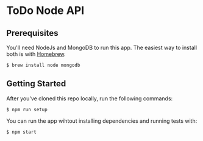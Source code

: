 # ToDo Node API

## Prerequisites

You'll need NodeJs and MongoDB to run this app. The easiest way to install both is with [Homebrew](http://brew.sh/).

    $ brew install node mongodb

## Getting Started

After you've cloned this repo locally, run the following commands:

    $ npm run setup

You can run the app wihtout installing dependencies and running tests with:

    $ npm start
